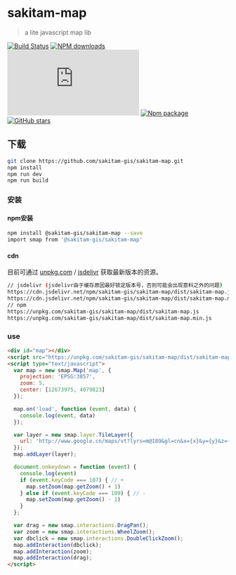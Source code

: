 # sakitam-map

> a lite javascript map lib

[![Build Status](https://travis-ci.org/sakitam-gis/sakitam-map.svg?branch=master)](https://www.travis-ci.org/sakitam-gis/sakitam-map)
[![NPM downloads](https://img.shields.io/npm/dm/sakitam-gis/sakitam-map.svg)](https://npmjs.org/package/sakitam-gis/sakitam-map)
![JS gzip size](http://img.badgesize.io/https://unpkg.com/sakitam-gis/sakitam-map/dist/sakitam-map.js?compression=gzip&label=gzip%20size:%20JS)
[![Npm package](https://img.shields.io/npm/v/sakitam-gis/sakitam-map.svg)](https://www.npmjs.org/package/sakitam-gis/sakitam-map)
[![GitHub stars](https://img.shields.io/github/stars/sakitam-gis/sakitam-map.svg)](https://github.com/sakitam-gis/sakitam-map/stargazers)

## 下载


```bash
git clone https://github.com/sakitam-gis/sakitam-map.git
npm install
npm run dev
npm run build
```

### 安装

#### npm安装

```bash
npm install @sakitam-gis/sakitam-map --save
import smap from '@sakitam-gis/sakitam-map'
```

#### cdn

目前可通过 [unpkg.com](https://unpkg.com/sakitam-gis/sakitam-map/dist/sakitam-map.js) / [jsdelivr](https://cdn.jsdelivr.net/npm/sakitam-gis/sakitam-map/dist/sakitam-map.js) 获取最新版本的资源。

```bash
// jsdelivr (jsdelivr由于缓存原因最好锁定版本号，否则可能会出现意料之外的问题)
https://cdn.jsdelivr.net/npm/sakitam-gis/sakitam-map/dist/sakitam-map.js
https://cdn.jsdelivr.net/npm/sakitam-gis/sakitam-map/dist/sakitam-map.min.js
// npm
https://unpkg.com/sakitam-gis/sakitam-map/dist/sakitam-map.js
https://unpkg.com/sakitam-gis/sakitam-map/dist/sakitam-map.min.js
```

### use

```html
<div id="map"></div>
<script src="https://unpkg.com/sakitam-gis/sakitam-map/dist/sakitam-map.js"></script>
<script type="text/javascript">
  var map = new smap.Map('map', {
    projection: 'EPSG:3857',
    zoom: 5,
    center: [12673975, 4079823]
  });

  map.on('load', function (event, data) {
    console.log(event, data)
  });

  var layer = new smap.layer.TileLayer({
    url: 'http://www.google.cn/maps/vt?lyrs=m@189&gl=cn&x={x}&y={y}&z={z}'
  });
  map.addLayer(layer);

  document.onkeydown = function (event) {
    console.log(event)
    if (event.keyCode === 107) { // +
      map.setZoom(map.getZoom() + 1)
    } else if (event.keyCode === 109) { // -
      map.setZoom(map.getZoom() - 1)
    }
  };

  var drag = new smap.interactions.DragPan();
  var zoom = new smap.interactions.WheelZoom();
  var dbclick = new smap.interactions.DoubleClickZoom();
  map.addInteraction(dbclick);
  map.addInteraction(zoom);
  map.addInteraction(drag);
</script>
```
